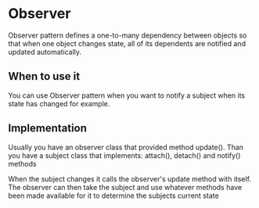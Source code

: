 # Observer

Observer pattern defines a one-to-many dependency between objects so that when one object changes state, all of its dependents are notified and updated
automatically.

## When to use it

You can use Observer pattern when you want to notify a subject when its state has changed for example.

## Implementation

Usually you have an observer class that provided  method update().
Than you have a subject class that implements: attach(), detach() and notify() methods

When the subject changes it calls the observer's update method with itself. The observer can then take the subject and use whatever methods have been made available for it to determine the subjects current state

